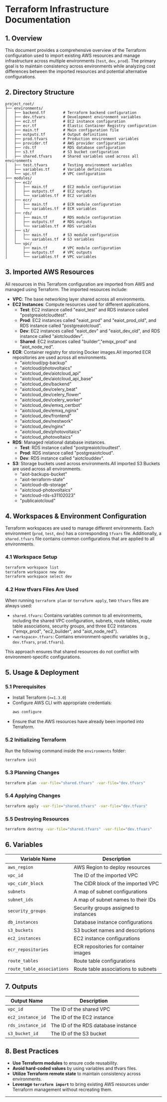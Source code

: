 # Terraform Infrastructure Documentation

## 1. Overview
This document provides a comprehensive overview of the Terraform configuration used to import existing AWS resources and manage infrastructure across multiple environments (`test`, `dev`, `prod`). The primary goal is to maintain consistency across environments while analyzing cost differences between the imported resources and potential alternative configurations.

## 2. Directory Structure
```
project_root/
├── environments/
│   ├── backend.tf        # Terraform backend configuration
│   ├── dev.tfvars        # Development environment variables
│   ├── ec2.tf            # EC2 instance configuration
│   ├── ecr.tf            # Elastic Container Registry configuration
│   ├── main.tf           # Main configuration file
│   ├── outputs.tf        # Output definitions
│   ├── prod.tfvars       # Production environment variables
│   ├── provider.tf       # AWS provider configuration
│   ├── rds.tf            # RDS database configuration
│   ├── s3.tf             # S3 bucket configuration
│   ├── shared.tfvars     # Shared variables used across all environments
│   ├── test.tfvars       # Testing environment variables
│   ├── variables.tf      # Variable definitions
│   └── vpc.tf            # VPC configuration
├── modules/
│   ├── ec2/
│   │   ├── main.tf       # EC2 module configuration
│   │   ├── outputs.tf    # EC2 outputs
│   │   └── variables.tf  # EC2 variables
│   ├── ecr/
│   │   ├── main.tf       # ECR module configuration
│   │   └── variables.tf  # ECR variables
│   ├── rds/
│   │   ├── main.tf       # RDS module configuration
│   │   ├── outputs.tf    # RDS outputs
│   │   └── variables.tf  # RDS variables
│   ├── s3/
│   │   ├── main.tf       # S3 module configuration
│   │   └── variables.tf  # S3 variables
│   └── vpc/
│       ├── main.tf       # VPC module configuration
│       ├── outputs.tf    # VPC outputs
│       └── variables.tf  # VPC variables
```

## 3. Imported AWS Resources
All resources in this Terraform configuration are imported from AWS and managed using Terraform. The imported resources include:
- **VPC**: The base networking layer shared across all environments.
- **EC2 Instances**: Compute resources used for different applications.
  - **Test**: EC2 instance called "eaiot_test" and RDS instance called "postgreaiotcloudtest".
  - **Prod**: EC2 instances called "eaiot_prod" and "eaiot_prod_old", and RDS instance called "postgreaiotcloud".
  - **Dev**: EC2 instances called "eaiot_dev" and "eaiot_dev_old", and RDS instance called "aiotclouddev".
  - **Shared**: EC2 instances called "builder","emqx_prod" and "aiot_node_red".
- **ECR**: Container registry for storing Docker images.All imported ECR repositories are used across all environments.
  - "aiotcloud/pg-backup"
  - "aiotcloud/photovoltaics"
  - "aiotcloud_dev/aiotcloud_api"
  - "aiotcloud_dev/aiotcloud_api_base"
  - "aiotcloud_dev/backend"
  - "aiotcloud_dev/celery_beat"
  - "aiotcloud_dev/celery_flower"
  - "aiotcloud_dev/celery_worker"
  - "aiotcloud_dev/emxq_certbot"
  - "aiotcloud_dev/emxq_nginx"
  - "aiotcloud_dev/frontend"
  - "aiotcloud_dev/nestwork"
  - "aiotcloud_dev/nginx"
  - "aiotcloud_dev/photovoltaics"
  - "aiotcloud_photovoltaics"
- **RDS**: Managed relational database instances.
  - **Test**: RDS instance called "postgreaiotcloudtest".
  - **Prod**: RDS instance called "postgreaiotcloud".
  - **Dev**: RDS instance called "aiotclouddev".
- **S3**: Storage buckets used across environments.All imported S3 Buckets are used across all environments. 
  - "aiot-backups-bucket"
  - "aiot-terraform-state"
  - "aiotcloud-db-storage"
  - "aiotcloud-photovoltaics"
  - "aiotcloud-rds-s31102023"
  - "publicaiotcloud"

## 4. Workspaces & Environment Configuration
Terraform workspaces are used to manage different environments. Each environment (`prod`, `test`, `dev`) has a corresponding `tfvars` file. Additionally, a `shared.tfvars` file contains common configurations that are applied to all environments.

### 4.1 Workspace Setup
```sh
terraform workspace list
terraform workspace new dev
terraform workspace select dev
```

### 4.2 How tfvars Files Are Used
When running `terraform plan` or `terraform apply`, two `tfvars` files are always used:
- `shared.tfvars`: Contains variables common to all environments, including the shared VPC configuration, subnets, route tables, route table associations, security groups, and three EC2 instances ("emqx_prod", "ec2_builder", and "aiot_node_red").
- `<workspace>.tfvars`: Contains environment-specific variables (e.g., `dev.tfvars`, `prod.tfvars`).

This approach ensures that shared resources do not conflict with environment-specific configurations.

## 5. Usage & Deployment
### 5.1 Prerequisites
- Install Terraform (`>=1.3.0`)
- Configure AWS CLI with appropriate credentials:
  ```sh
  aws configure
  ```
- Ensure that the AWS resources have already been imported into Terraform.

### 5.2 Initializing Terraform
Run the following command inside the `environments` folder:
```sh
terraform init
```

### 5.3 Planning Changes
```sh
terraform plan -var-file="shared.tfvars" -var-file="dev.tfvars"
```

### 5.4 Applying Changes
```sh
terraform apply -var-file="shared.tfvars" -var-file="dev.tfvars"
```

### 5.5 Destroying Resources
```sh
terraform destroy -var-file="shared.tfvars" -var-file="dev.tfvars"
```

## 6. Variables
| Variable Name         | Description                                       |
|---------------------- |------------------------------------------------- |
| `aws_region`         | AWS Region to deploy resources                   |
| `vpc_id`             | The ID of the imported VPC                        |
| `vpc_cidr_block`     | The CIDR block of the imported VPC               |
| `subnets`            | A map of subnet configurations                    |
| `subnet_ids`         | A map of subnet names to their IDs                |
| `security_groups`    | Security groups assigned to instances             |
| `db_instances`       | Database instance configurations                   |
| `s3_buckets`        | S3 bucket names and descriptions                   |
| `ec2_instances`      | EC2 instance configurations                        |
| `ecr_repositories`   | ECR repositories for container images              |
| `route_tables`       | Route table configurations                         |
| `route_table_associations` | Route table associations to subnets        |

## 7. Outputs
| Output Name          | Description                            |
|----------------------|----------------------------------------|
| `vpc_id`            | The ID of the shared VPC              |
| `ec2_instance_id`   | The ID of the EC2 instance            |
| `rds_instance_id`   | The ID of the RDS database instance   |
| `s3_bucket_id`      | The ID of the S3 bucket               |

## 8. Best Practices
- **Use Terraform modules** to ensure code reusability.
- **Avoid hard-coded values** by using variables and tfvars files.
- **Utilize Terraform remote state** to maintain consistency across environments.
- **Leverage `terraform import`** to bring existing AWS resources under Terraform management without recreating them.

---


